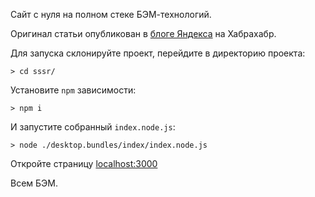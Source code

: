 Сайт с нуля на полном стеке БЭМ-технологий.

Оригинал статьи опубликован в <a href="//habrahabr.ru/company/yandex/blog/251473/">блоге Яндекса</a> на Хабрахабр.

Для запуска склонируйте проект, перейдите в директорию проекта:

```
> cd sssr/
```

Установите `npm` зависимости:

```
> npm i
```

И запустите собранный `index.node.js`:

```
> node ./desktop.bundles/index/index.node.js
```

Откройте страницу [localhost:3000](http://localhost:3000)

Всем БЭМ.
